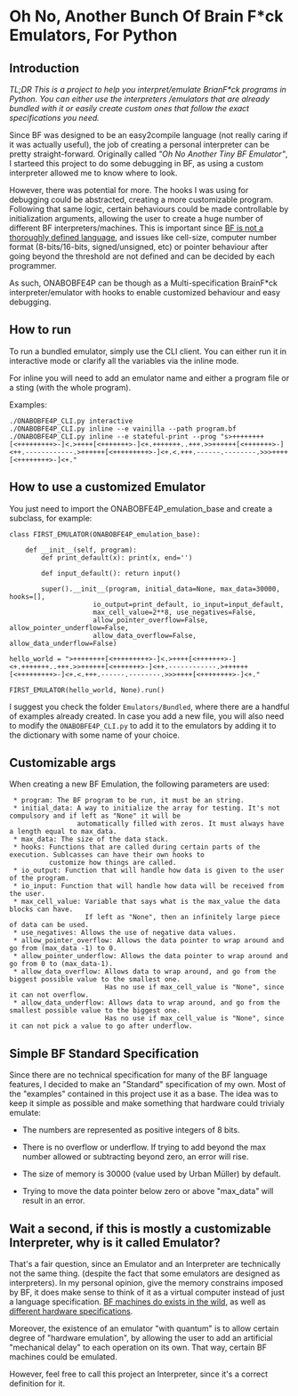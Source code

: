 # Oh No, Another Bunch Of Brain F*ck Emulators, For Python

## Introduction

_TL;DR This is a project to help you interpret/emulate BrianF*ck programs in Python. You can either use the interpreters
/emulators that are already bundled with it or easily create custom ones that follow the exact specifications you need._

Since BF was designed to be an easy2compile language (not really caring if it was actually useful), the job 
of creating a personal interpreter can be pretty straight-forward. Originally called _"Oh No Another Tiny BF Emulator"_, 
I starteed this project to do some debugging in BF, as using a custom interpreter allowed me to know 
where to look. 

However, there was potential for more. The hooks I was using for debugging could be abstracted, creating a 
more customizable program. Following that same logic, certain behaviours could be made controllable by initialization 
arguments, allowing the user to create a huge number of different BF interpreters/machines. This is important since 
[BF is not a thoroughly defined language](https://en.wikipedia.org/wiki/Brainfuck#Portability_issues), and issues like 
cell-size, computer number format (8-bits/16-bits, signed/unsigned, etc) or pointer behaviour after going beyond the 
threshold are not defined and can be decided by each programmer.

As such, ONABOBFE4P can be though as a Multi-specification BrainF*ck interpreter/emulator with hooks to enable 
customized behaviour and easy debugging.

## How to run

To run a bundled emulator, simply use the CLI client. You can either run it in interactive mode or clarify all the variables via the inline mode.

For inline you will need to add an emulator name and either a program file or a sting (with the whole program). 

Examples:

    ./ONABOBFE4P_CLI.py interactive
    ./ONABOBFE4P_CLI.py inline --e vainilla --path program.bf
    ./ONABOBFE4P_CLI.py inline --e stateful-print --prog "s>++++++++[<+++++++++>-]<.>++++[<+++++++>-]<+.+++++++..+++.>>++++++[<+++++++>-]<++.------------.>++++++[<+++++++++>-]<+.<.+++.------.--------.>>>++++[<++++++++>-]<+."
    

## How to use a customized Emulator

You just need to import the ONABOBFE4P_emulation_base and create a subclass, for example:

    class FIRST_EMULATOR(ONABOBFE4P_emulation_base):
  
        def __init__(self, program):
            def print_default(x): print(x, end='')

            def input_default(): return input()

            super().__init__(program, initial_data=None, max_data=30000, hooks=[],
                         io_output=print_default, io_input=input_default,
                         max_cell_value=2**8, use_negatives=False,
                         allow_pointer_overflow=False, allow_pointer_underflow=False,
                         allow_data_overflow=False, allow_data_underflow=False)
   
    hello_world = ">++++++++[<+++++++++>-]<.>++++[<+++++++>-]<+.+++++++..+++.>>++++++[<+++++++>-]<++.------------.>++++++[<+++++++++>-]<+.<.+++.------.--------.>>>++++[<++++++++>-]<+."

    FIRST_EMULATOR(hello_world, None).run()

I suggest you check the folder ``Emulators/Bundled``, where there are a handful of examples already created. In case you 
add a new file, you will also need to modify the ``ONABOBFE4P_CLI.py`` to add it to the emulators by adding it to the 
dictionary with some name of your choice.


## Customizable args

When creating a new BF Emulation, the following parameters are used:

     * program: The BF program to be run, it must be an string.
     * initial_data: A way to initialize the array for testing. It's not compulsory and if left as "None" it will be
                     automatically filled with zeros. It must always have a length equal to max_data.
     * max_data: The size of the data stack.
     * hooks: Functions that are called during certain parts of the execution. Sublcasses can have their own hooks to
              customize how things are called.
     * io_output: Function that will handle how data is given to the user of the program.
     * io_input: Function that will handle how data will be received from the user.
     * max_cell_value: Variable that says what is the max_value the data blocks can have.
                       If left as "None", then an infinitely large piece of data can be used.
     * use_negatives: Allows the use of negative data values.
     * allow_pointer_overflow: Allows the data pointer to wrap around and go from (max_data -1) to 0.
     * allow_pointer_underflow: Allows the data pointer to wrap around and go from 0 to (max_data-1).
     * allow_data_overflow: Allows data to wrap around, and go from the biggest possible value to the smallest one.
                            Has no use if max_cell_value is "None", since it can not overflow.
     * allow_data_underflow: Allows data to wrap around, and go from the smallest possible value to the biggest one.
                            Has no use if max_cell_value is "None", since it can not pick a value to go after underflow.


## Simple BF Standard Specification

Since there are no technical specification for many of the BF language features, I decided to make an "Standard" specification of my own. Most of the "examples" contained in this project use it as a base. The idea was to keep it simple as possible and make something that hardware could trivialy emulate:

* The numbers are represented as positive integers of 8 bits. 

* There is no overflow or underflow. If trying to add beyond the max number allowed or subtracting beyond zero, an error will rise.

* The size of memory is 30000 (value used by  Urban Müller) by default.

* Trying to move the data pointer below zero or above "max_data" will result in an error.


## Wait a second, if this is mostly a customizable Interpreter, why is it called Emulator?

That's a fair question, since an Emulator and an Interpreter are technically not the same thing. (despite the fact
that some emulators are designed as interpreters). In my personal opinion, give the memory constrains imposed by BF, it 
does make sense to think of it as a virtual computer instead of just a language specification. 
[BF machines do exists in the wild](https://hackaday.io/project/18599-brainfuckpc-relay-computer), as well as 
[different hardware specifications](https://github.com/asumagic/tinydumbcpu).  

Moreover, the existence of an emulator "with quantum" is to allow certain degree of "hardware emulation", by allowing 
the user to add an artificial "mechanical delay" to each operation on its own. That way, certain BF machines could be 
emulated.

However, feel free to call this project an Interpreter, since it's a correct definition for it.
